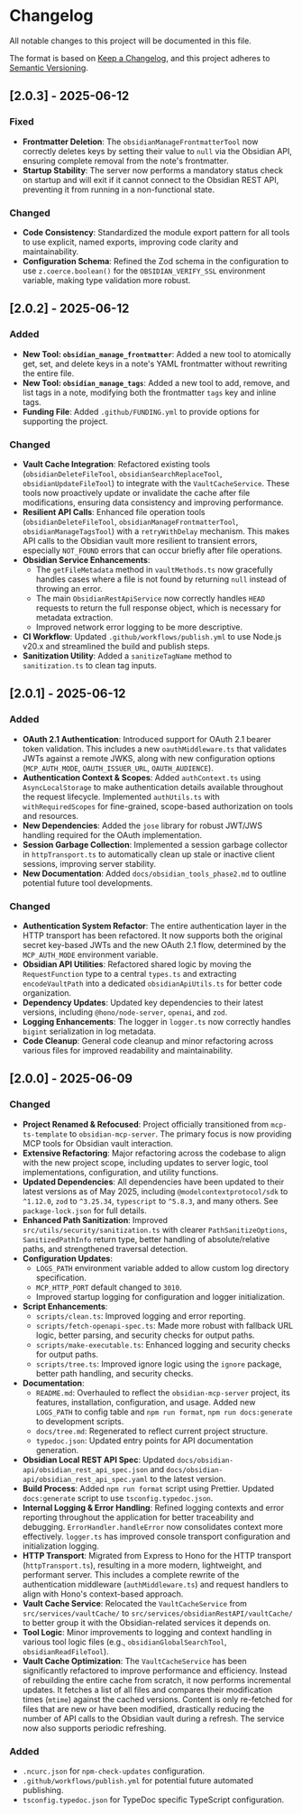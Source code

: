 # Changelog

All notable changes to this project will be documented in this file.

The format is based on [Keep a Changelog](https://keepachangelog.com/en/1.0.0/),
and this project adheres to [Semantic Versioning](https://semver.org/spec/v2.0.0.html).

## [2.0.3] - 2025-06-12

### Fixed

- **Frontmatter Deletion**: The `obsidianManageFrontmatterTool` now correctly deletes keys by setting their value to `null` via the Obsidian API, ensuring complete removal from the note's frontmatter.
- **Startup Stability**: The server now performs a mandatory status check on startup and will exit if it cannot connect to the Obsidian REST API, preventing it from running in a non-functional state.

### Changed

- **Code Consistency**: Standardized the module export pattern for all tools to use explicit, named exports, improving code clarity and maintainability.
- **Configuration Schema**: Refined the Zod schema in the configuration to use `z.coerce.boolean()` for the `OBSIDIAN_VERIFY_SSL` environment variable, making type validation more robust.

## [2.0.2] - 2025-06-12

### Added

- **New Tool: `obsidian_manage_frontmatter`**: Added a new tool to atomically get, set, and delete keys in a note's YAML frontmatter without rewriting the entire file.
- **New Tool: `obsidian_manage_tags`**: Added a new tool to add, remove, and list tags in a note, modifying both the frontmatter `tags` key and inline tags.
- **Funding File**: Added `.github/FUNDING.yml` to provide options for supporting the project.

### Changed

- **Vault Cache Integration**: Refactored existing tools (`obsidianDeleteFileTool`, `obsidianSearchReplaceTool`, `obsidianUpdateFileTool`) to integrate with the `VaultCacheService`. These tools now proactively update or invalidate the cache after file modifications, ensuring data consistency and improving performance.
- **Resilient API Calls**: Enhanced file operation tools (`obsidianDeleteFileTool`, `obsidianManageFrontmatterTool`, `obsidianManageTagsTool`) with a `retryWithDelay` mechanism. This makes API calls to the Obsidian vault more resilient to transient errors, especially `NOT_FOUND` errors that can occur briefly after file operations.
- **Obsidian Service Enhancements**:
  - The `getFileMetadata` method in `vaultMethods.ts` now gracefully handles cases where a file is not found by returning `null` instead of throwing an error.
  - The main `ObsidianRestApiService` now correctly handles `HEAD` requests to return the full response object, which is necessary for metadata extraction.
  - Improved network error logging to be more descriptive.
- **CI Workflow**: Updated `.github/workflows/publish.yml` to use Node.js v20.x and streamlined the build and publish steps.
- **Sanitization Utility**: Added a `sanitizeTagName` method to `sanitization.ts` to clean tag inputs.

## [2.0.1] - 2025-06-12

### Added

- **OAuth 2.1 Authentication**: Introduced support for OAuth 2.1 bearer token validation. This includes a new `oauthMiddleware.ts` that validates JWTs against a remote JWKS, along with new configuration options (`MCP_AUTH_MODE`, `OAUTH_ISSUER_URL`, `OAUTH_AUDIENCE`).
- **Authentication Context & Scopes**: Added `authContext.ts` using `AsyncLocalStorage` to make authentication details available throughout the request lifecycle. Implemented `authUtils.ts` with `withRequiredScopes` for fine-grained, scope-based authorization on tools and resources.
- **New Dependencies**: Added the `jose` library for robust JWT/JWS handling required for the OAuth implementation.
- **Session Garbage Collection**: Implemented a session garbage collector in `httpTransport.ts` to automatically clean up stale or inactive client sessions, improving server stability.
- **New Documentation**: Added `docs/obsidian_tools_phase2.md` to outline potential future tool developments.

### Changed

- **Authentication System Refactor**: The entire authentication layer in the HTTP transport has been refactored. It now supports both the original secret key-based JWTs and the new OAuth 2.1 flow, determined by the `MCP_AUTH_MODE` environment variable.
- **Obsidian API Utilities**: Refactored shared logic by moving the `RequestFunction` type to a central `types.ts` and extracting `encodeVaultPath` into a dedicated `obsidianApiUtils.ts` for better code organization.
- **Dependency Updates**: Updated key dependencies to their latest versions, including `@hono/node-server`, `openai`, and `zod`.
- **Logging Enhancements**: The logger in `logger.ts` now correctly handles `bigint` serialization in log metadata.
- **Code Cleanup**: General code cleanup and minor refactoring across various files for improved readability and maintainability.

## [2.0.0] - 2025-06-09

### Changed

- **Project Renamed & Refocused**: Project officially transitioned from `mcp-ts-template` to `obsidian-mcp-server`. The primary focus is now providing MCP tools for Obsidian vault interaction.
- **Extensive Refactoring**: Major refactoring across the codebase to align with the new project scope, including updates to server logic, tool implementations, configuration, and utility functions.
- **Updated Dependencies**: All dependencies have been updated to their latest versions as of May 2025, including `@modelcontextprotocol/sdk` to `^1.12.0`, `zod` to `^3.25.34`, `typescript` to `^5.8.3`, and many others. See `package-lock.json` for full details.
- **Enhanced Path Sanitization**: Improved `src/utils/security/sanitization.ts` with clearer `PathSanitizeOptions`, `SanitizedPathInfo` return type, better handling of absolute/relative paths, and strengthened traversal detection.
- **Configuration Updates**:
  - `LOGS_PATH` environment variable added to allow custom log directory specification.
  - `MCP_HTTP_PORT` default changed to `3010`.
  - Improved startup logging for configuration and logger initialization.
- **Script Enhancements**:
  - `scripts/clean.ts`: Improved logging and error reporting.
  - `scripts/fetch-openapi-spec.ts`: Made more robust with fallback URL logic, better parsing, and security checks for output paths.
  - `scripts/make-executable.ts`: Enhanced logging and security checks for output paths.
  - `scripts/tree.ts`: Improved ignore logic using the `ignore` package, better path handling, and security checks.
- **Documentation**:
  - `README.md`: Overhauled to reflect the `obsidian-mcp-server` project, its features, installation, configuration, and usage. Added new `LOGS_PATH` to config table and `npm run format`, `npm run docs:generate` to development scripts.
  - `docs/tree.md`: Regenerated to reflect current project structure.
  - `typedoc.json`: Updated entry points for API documentation generation.
- **Obsidian Local REST API Spec**: Updated `docs/obsidian-api/obsidian_rest_api_spec.json` and `docs/obsidian-api/obsidian_rest_api_spec.yaml` to the latest version.
- **Build Process**: Added `npm run format` script using Prettier. Updated `docs:generate` script to use `tsconfig.typedoc.json`.
- **Internal Logging & Error Handling**: Refined logging contexts and error reporting throughout the application for better traceability and debugging. `ErrorHandler.handleError` now consolidates context more effectively. `logger.ts` has improved console transport configuration and initialization logging.
- **HTTP Transport**: Migrated from Express to Hono for the HTTP transport (`httpTransport.ts`), resulting in a more modern, lightweight, and performant server. This includes a complete rewrite of the authentication middleware (`authMiddleware.ts`) and request handlers to align with Hono's context-based approach.
- **Vault Cache Service**: Relocated the `VaultCacheService` from `src/services/vaultCache/` to `src/services/obsidianRestAPI/vaultCache/` to better group it with the Obsidian-related services it depends on.
- **Tool Logic**: Minor improvements to logging and context handling in various tool logic files (e.g., `obsidianGlobalSearchTool`, `obsidianReadFileTool`).
- **Vault Cache Optimization**: The `VaultCacheService` has been significantly refactored to improve performance and efficiency. Instead of rebuilding the entire cache from scratch, it now performs incremental updates. It fetches a list of all files and compares their modification times (`mtime`) against the cached versions. Content is only re-fetched for files that are new or have been modified, drastically reducing the number of API calls to the Obsidian vault during a refresh. The service now also supports periodic refreshing.

### Added

- `.ncurc.json` for `npm-check-updates` configuration.
- `.github/workflows/publish.yml` for potential future automated publishing.
- `tsconfig.typedoc.json` for TypeDoc specific TypeScript configuration.

